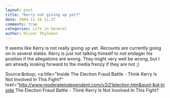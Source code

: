 ```yaml
---
layout: post
title: "Kerry not giving up yet?"
date: 2004-11-16 11:37
comments: true
categories: Life in General
author: Oliver Thylmann
---
```



It seems like Kerry is not really giving up yet. Recounts are currently going on in several states. Kerry is just not talking himself to not endager his position if the allegations are wrong. They might very well be wrong, but I am already looking forward to the media frenzy if they are not ;)

Source:&amp;nbsp; &lt;a title=&quot;Inside The Election Fraud Battle - Think Kerry Is Not Involved In This Fight?&quot; href=&quot;http://www.moderateindependent.com/v2i21election.htm&quot;&gt;Inside The Election Fraud Battle - Think Kerry Is Not Involved In This Fight?


